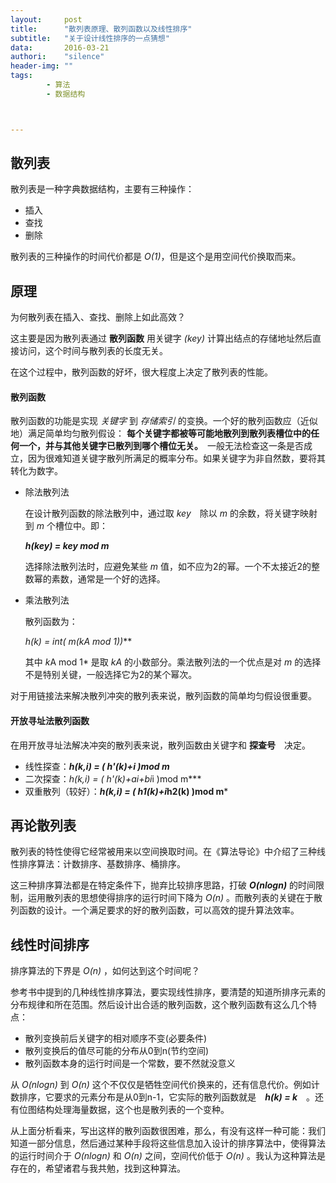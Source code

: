 ```yaml
---
layout:     post
title:      "散列表原理、散列函数以及线性排序"
subtitle:   "关于设计线性排序的一点猜想"
data:       2016-03-21
authori:    "silence"
header-img: ""
tags:
        - 算法
        - 数据结构



---
```





## 散列表

散列表是一种字典数据结构，主要有三种操作：

- 插入
- 查找
- 删除

散列表的三种操作的时间代价都是 *O(1)*，但是这个是用空间代价换取而来。

## 原理

为何散列表在插入、查找、删除上如此高效？

这主要是因为散列表通过 **散列函数** 用关键字 *(key)* 计算出结点的存储地址然后直接访问，这个时间与散列表的长度无关。

在这个过程中，散列函数的好坏，很大程度上决定了散列表的性能。

#### 散列函数

散列函数的功能是实现 *关键字* 到 *存储索引* 的变换。一个好的散列函数应（近似地）满足简单均匀散列假设： **每个关键字都被等可能地散列到散列表槽位中的任何一个，并与其他关键字已散列到哪个槽位无关。**　一般无法检查这一条是否成立，因为很难知道关键字散列所满足的概率分布。如果关键字为非自然数，要将其转化为数字。

- 除法散列法

    在设计散列函数的除法散列中，通过取 *key*　除以 *m* 的余数，将关键字映射到 *m* 个槽位中。即：

    ***h(key) = key mod m***

    选择除法散列法时，应避免某些 *m* 值，如不应为2的幂。一个不太接近2的整数幂的素数，通常是一个好的选择。

- 乘法散列法

    散列函数为：

    ***h(k) = int( m*(k*A mod 1))***

    其中 *k*A mod 1* 是取 *kA* 的小数部分。乘法散列法的一个优点是对 *m* 的选择不是特别关键，一般选择它为2的某个幂次。

对于用链接法来解决散列冲突的散列表来说，散列函数的简单均匀假设很重要。

#### 开放寻址法散列函数

在用开放寻址法解决冲突的散列表来说，散列函数由关键字和 **探查号**　决定。

- 线性探查：***h(k,i) = ( h'(k)+i )mod m***
- 二次探查：***h(k,i) = ( h'(k)+a*i+b*i*i )mod m***
- 双重散列（较好）：***h(k,i) = ( h1(k)+i*h2(k) )mod m***

## 再论散列表

散列表的特性使得它经常被用来以空间换取时间。在《算法导论》中介绍了三种线性排序算法：计数排序、基数排序、桶排序。

这三种排序算法都是在特定条件下，抛弃比较排序思路，打破 ***O(nlogn)*** 的时间限制，运用散列表的思想使得排序的运行时间下降为 *O(n)* 。而散列表的关键在于散列函数的设计。一个满足要求的好的散列函数，可以高效的提升算法效率。

## 线性时间排序

排序算法的下界是 *O(n)* ，如何达到这个时间呢？

参考书中提到的几种线性排序算法，要实现线性排序，要清楚的知道所排序元素的分布规律和所在范围。然后设计出合适的散列函数，这个散列函数有这么几个特点：

- 散列变换前后关键字的相对顺序不变(必要条件)
- 散列变换后的值尽可能的分布从0到n(节约空间)
- 散列函数本身的运行时间是一个常数，要不然就没意义

从 *O(nlogn)* 到 *O(n)* 这个不仅仅是牺牲空间代价换来的，还有信息代价。例如计数排序，它要求的元素分布是从0到n-1，它实际的散列函数就是　***h(k) = k***　。还有位图结构处理海量数据，这个也是散列表的一个变种。

从上面分析看来，写出这样的散列函数很困难，那么，有没有这样一种可能：我们知道一部分信息，然后通过某种手段将这些信息加入设计的排序算法中，使得算法的运行时间介于 *O(nlogn)* 和 *O(n)* 之间，空间代价低于 *O(n)* 。我认为这种算法是存在的，希望诸君与我共勉，找到这种算法。
